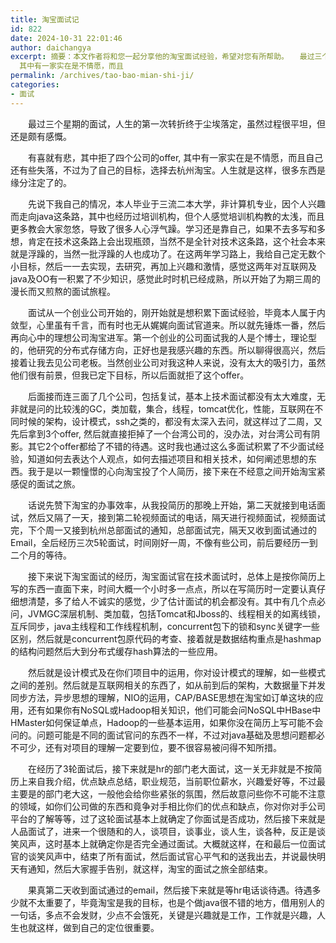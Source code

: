 ```yaml
---
title: 淘宝面试记
id: 822
date: 2024-10-31 22:01:46
author: daichangya
excerpt: 摘要：本文作者将和您一起分享他的淘宝面试经验，希望对您有所帮助。　　最过三个星期的面试，人生的第一次转折终于尘埃落定，虽然过程很平坦，但还是颇有感慨。　　有喜就有悲，其中拒了四个公司的offer,
  其中有一家实在是不情愿，而且
permalink: /archives/tao-bao-mian-shi-ji/
categories:
- 面试
---
```



　　最过三个星期的面试，人生的第一次转折终于尘埃落定，虽然过程很平坦，但还是颇有感慨。

　　有喜就有悲，其中拒了四个公司的offer, 其中有一家实在是不情愿，而且自己还有些失落，不过为了自己的目标，选择去杭州淘宝。人生就是这样，很多东西是缘分注定了的。

　　先说下我自己的情况，本人毕业于三流二本大学，非计算机专业，因个人兴趣而走向java这条路，其中也经历过培训机构，但个人感觉培训机构教的太浅，而且更多教会大家忽悠，导致了很多人心浮气躁。学习还是靠自己，如果不去多写和多想，肯定在技术这条路上会出现瓶颈，当然不是全针对技术这条路，这个社会本来就是浮躁的，当然一批浮躁的人也成功了。在这两年学习路上，我给自己定无数个小目标，然后一一去实现，去研究，再加上兴趣和激情，感觉这两年对互联网及java及OO有一积累了不少知识，感觉此时时机已经成熟，所以开始了为期三周的漫长而又煎熬的面试旅程。

　　面试从一个创业公司开始的，刚开始就是想积累下面试经验，毕竟本人属于内敛型，心里虽有千言，而有时也无从娓娓向面试官道来。所以就先锤炼一番，然后再向心中的理想公司淘宝进军。第一个创业的公司面试我的人是个博士，理论型的，他研究的分布式存储方向，正好也是我感兴趣的东西。所以聊得很高兴，然后接着让我去见公司老板。当然创业公司对我这种人来说，没有太大的吸引力，虽然他们很有前景，但我已定下目标，所以后面就拒了这个offer。

　　后面接而连三面了几个公司，包括复试，基本上技术面试都没有太大难度，无非就是问的比较浅的GC，类加载，集合，线程，tomcat优化，性能，互联网在不同时候的架构，设计模式，ssh之类的，都没有太深入去问，就这样过了二周，又先后拿到3个offer, 然后就直接拒掉了一个台湾公司的，没办法，对台湾公司有阴影。其它2个offer都给了不错的待遇。这时我也通过这么多面试积累了不少面试经验，知道如何去表达个人观点，如何去描述项目和相关技术，如何阐述思想的东西。我于是以一颗憧憬的心向淘宝投了个人简历，接下来在不经意之间开始淘宝紧感促的面试之旅。

　　话说先赞下淘宝的办事效率，从我投简历的那晚上开始，第二天就接到电话面试，然后又隔了一天，接到第二轮视频面试的电话，隔天进行视频面试，视频面试完，下个周一又接到杭州总部面试的通知，总部面试完，隔天又收到面试通过的Email，全后经历三次5轮面试，时间刚好一周，不像有些公司，前后要经历一到二个月的等待。

　　接下来说下淘宝面试的经历，淘宝面试官在技术面试时，总体上是按你简历上写的东西一直面下来，时间大概一个小时多一点点，所以在写简历时一定要认真仔细想清楚，多了给人不诚实的感觉，少了估计面试的机会都没有。其中有几个点必问，JVMGC深层机制、类加载，包括Tomcat和Jboss的、线程相关的如离线锁，互斥同步，java主线程和工作线程机制，concurrent包下的锁和sync关键字一些区别，然后就是concurrent包原代码的考查、接着就是数据结构重点是hashmap的结构问题然后大到分布式缓存hash算法的一些应用。

　　然后就是设计模式及在你们项目中的运用，你对设计模式的理解，如一些模式之间的差别。然后就是互联网相关的东西了，如从前到后的架构，大数据量下并发同步方法，异步思想的理解，NIO的运用，CAP/BASE思想在淘宝如订单这块的应用，还有如果你有NoSQL或Hadoop相关知识，他们可能会问NoSQL中HBase中HMaster如何保证单点，Hadoop的一些基本运用，如果你没在简历上写可能不会问的。问题可能是不同的面试官问的东西不一样，不过对java基础及思想问题都必不可少，还有对项目的理解一定要到位，要不很容易被问得不知所措。

　　在经历了3轮面试后，接下来就是hr的部门老大面试，这一关无非就是不按简历上来自我介绍，优点缺点总结，职业规范，当前职位薪水，兴趣爱好等，不过最主要是的部门老大这，一般他会给你些紧张的氛围，然后故意问些你不可能不注意的领域，如你们公司做的东西和竟争对手相比你们的优点和缺点，你对你对手公司平台的了解等等，过了这轮面试基本上就确定了你面试是否成功，然后接下来就是人品面试了，进来一个很随和的人，谈项目，谈事业，谈人生，谈各种，反正是谈笑风声，这时基本上就确定你是否完全通过面试。大概就这样，在和最后一位面试官的谈笑风声中，结束了所有面试，然后面试官心平气和的送我出去，并说最快明天有通知，然后大家握手告别，就这样，淘宝的面试之旅全部结束。

　　果真第二天收到面试通过的email，然后接下来就是等hr电话谈待遇。待遇多少就不太重要了，毕竟淘宝是我的目标，也是个做java很不错的地方，借用别人的一句话，多点不会发财，少点不会饿死，关键是兴趣就是工作，工作就是兴趣，人生也就这样，做到自己的定位很重要。
